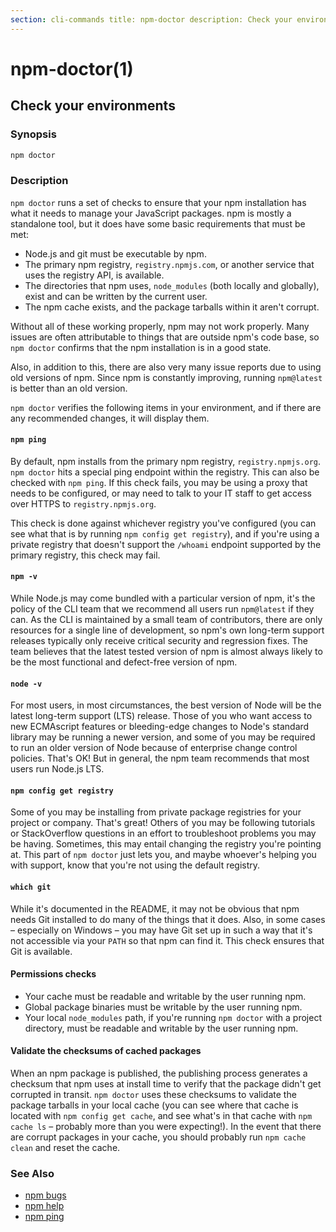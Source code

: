 ```yaml
---
section: cli-commands title: npm-doctor description: Check your environments
---
```


# npm-doctor(1)

## Check your environments

### Synopsis

```bash
npm doctor
```

### Description

`npm doctor` runs a set of checks to ensure that your npm installation has what it needs to manage your JavaScript
packages. npm is mostly a standalone tool, but it does have some basic requirements that must be met:

+ Node.js and git must be executable by npm.
+ The primary npm registry, `registry.npmjs.com`, or another service that uses the registry API, is available.
+ The directories that npm uses, `node_modules` (both locally and globally), exist and can be written by the current
  user.
+ The npm cache exists, and the package tarballs within it aren't corrupt.

Without all of these working properly, npm may not work properly. Many issues are often attributable to things that are
outside npm's code base, so `npm doctor` confirms that the npm installation is in a good state.

Also, in addition to this, there are also very many issue reports due to using old versions of npm. Since npm is
constantly improving, running `npm@latest` is better than an old version.

`npm doctor` verifies the following items in your environment, and if there are any recommended changes, it will display
them.

#### `npm ping`

By default, npm installs from the primary npm registry, `registry.npmjs.org`.
`npm doctor` hits a special ping endpoint within the registry. This can also be checked with `npm ping`. If this check
fails, you may be using a proxy that needs to be configured, or may need to talk to your IT staff to get access over
HTTPS to `registry.npmjs.org`.

This check is done against whichever registry you've configured (you can see what that is by
running `npm config get registry`), and if you're using a private registry that doesn't support the `/whoami` endpoint
supported by the primary registry, this check may fail.

#### `npm -v`

While Node.js may come bundled with a particular version of npm, it's the policy of the CLI team that we recommend all
users run `npm@latest` if they can. As the CLI is maintained by a small team of contributors, there are only resources
for a single line of development, so npm's own long-term support releases typically only receive critical security and
regression fixes. The team believes that the latest tested version of npm is almost always likely to be the most
functional and defect-free version of npm.

#### `node -v`

For most users, in most circumstances, the best version of Node will be the latest long-term support (LTS) release.
Those of you who want access to new ECMAscript features or bleeding-edge changes to Node's standard library may be
running a newer version, and some of you may be required to run an older version of Node because of enterprise change
control policies. That's OK! But in general, the npm team recommends that most users run Node.js LTS.

#### `npm config get registry`

Some of you may be installing from private package registries for your project or company. That's great! Others of you
may be following tutorials or StackOverflow questions in an effort to troubleshoot problems you may be having.
Sometimes, this may entail changing the registry you're pointing at. This part of `npm doctor` just lets you, and maybe
whoever's helping you with support, know that you're not using the default registry.

#### `which git`

While it's documented in the README, it may not be obvious that npm needs Git installed to do many of the things that it
does. Also, in some cases – especially on Windows – you may have Git set up in such a way that it's not accessible via
your `PATH` so that npm can find it. This check ensures that Git is available.

#### Permissions checks

* Your cache must be readable and writable by the user running npm.
* Global package binaries must be writable by the user running npm.
* Your local `node_modules` path, if you're running `npm doctor` with a project directory, must be readable and writable
  by the user running npm.

#### Validate the checksums of cached packages

When an npm package is published, the publishing process generates a checksum that npm uses at install time to verify
that the package didn't get corrupted in transit. `npm doctor` uses these checksums to validate the package tarballs in
your local cache (you can see where that cache is located with `npm config get cache`, and see what's in that cache
with `npm cache ls` – probably more than you were expecting!). In the event that there are corrupt packages in your
cache, you should probably run `npm cache clean` and reset the cache.

### See Also

* [npm bugs](/cli-commands/npm-bugs)
* [npm help](/cli-commands/npm-help)
* [npm ping](/cli-commands/npm-ping)
